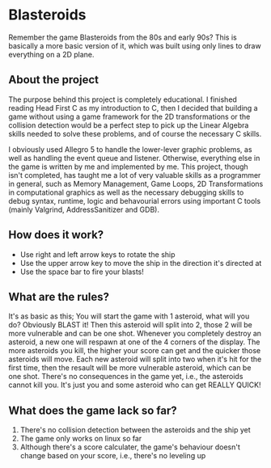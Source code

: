 # Blasteroids
Remember the game Blasteroids from the 80s and early 90s?
This is basically a more basic version of it, which was built using only lines to draw everything on a 2D plane.

## About the project
The purpose behind this project is completely educational. I finished reading Head First C as my introduction to C,
then I decided that building a game without using a game framework for the 2D transformations or the collision detection
would be a perfect step to pick up the Linear Algebra skills needed to solve these problems, and of course the necessary C skills.

I obviously used Allegro 5 to handle the lower-lever graphic problems, as well as handling the event queue and listener.
Otherwise, everything else in the game is written by me and implemented by me. This project, though isn't completed,
has taught me a lot of very valuable skills as a programmer in general,
such as Memory Management, Game Loops, 2D Transformations in computational graphics as well as
the necessary debugging skills to debug syntax, runtime, logic and behavourial errors using important C tools (mainly Valgrind, AddressSanitizer and GDB).

## How does it work?
* Use right and left arrow keys to rotate the ship
* Use the upper arrow key to move the ship in the direction it's directed at
* Use the space bar to fire your blasts!

## What are the rules?
It's as basic as this; You will start the game with 1 asteroid, what will you do? Obviously BLAST it! Then this asteroid will split into 2,
those 2 will be more vulnerable and can be one shot. Whenever you completely destroy an asteroid, a new one will respawn at one of the 4 corners of the display.
The more asteroids you kill, the higher your score can get and the quicker those asteroids will move. Each new asteroid will split into two
when it's hit for the first time, then the resault will be more vulnerable asteroid, which can be one shot. There's no consequences in the game yet, i.e.,
the asteroids cannot kill you. It's just you and some asteroid who can get REALLY QUICK!

## What does the game lack so far?
1. There's no collision detection between the asteroids and the ship yet
2. The game only works on linux so far
3. Although there's a score calculater, the game's behaviour doesn't change based on your score, i.e., there's no leveling up